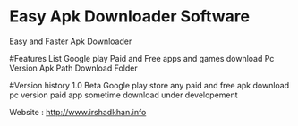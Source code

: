 # Easy Apk Downloader Software
Easy and Faster Apk Downloader 

#Features List
Google play Paid and Free apps and games download
Pc Version 
Apk Path Download Folder


#Version history
1.0 Beta
Google play store any paid and free apk download 
pc version
paid app sometime download under developement



Website : http://www.irshadkhan.info
